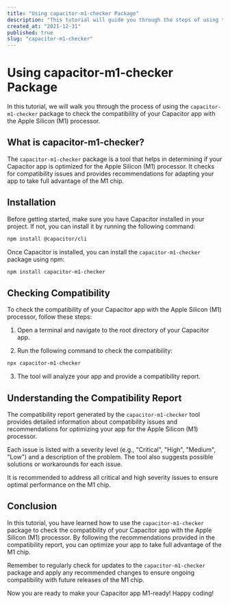 ```yaml
---
title: "Using capacitor-m1-checker Package"
description: "This tutorial will guide you through the steps of using the capacitor-m1-checker package to check compatibility with Apple Silicon (M1) processor."
created_at: "2021-12-31"
published: true
slug: "capacitor-m1-checker"
---
```


# Using capacitor-m1-checker Package

In this tutorial, we will walk you through the process of using the `capacitor-m1-checker` package to check the compatibility of your Capacitor app with the Apple Silicon (M1) processor.

## What is capacitor-m1-checker?

The `capacitor-m1-checker` package is a tool that helps in determining if your Capacitor app is optimized for the Apple Silicon (M1) processor. It checks for compatibility issues and provides recommendations for adapting your app to take full advantage of the M1 chip.

## Installation

Before getting started, make sure you have Capacitor installed in your project. If not, you can install it by running the following command:

```bash
npm install @capacitor/cli
```

Once Capacitor is installed, you can install the `capacitor-m1-checker` package using npm:

```bash
npm install capacitor-m1-checker
```

## Checking Compatibility

To check the compatibility of your Capacitor app with the Apple Silicon (M1) processor, follow these steps:

1. Open a terminal and navigate to the root directory of your Capacitor app.

2. Run the following command to check the compatibility:

```bash
npx capacitor-m1-checker
```

3. The tool will analyze your app and provide a compatibility report.

## Understanding the Compatibility Report

The compatibility report generated by the `capacitor-m1-checker` tool provides detailed information about compatibility issues and recommendations for optimizing your app for the Apple Silicon (M1) processor.

Each issue is listed with a severity level (e.g., "Critical", "High", "Medium", "Low") and a description of the problem. The tool also suggests possible solutions or workarounds for each issue.

It is recommended to address all critical and high severity issues to ensure optimal performance on the M1 chip.

## Conclusion

In this tutorial, you have learned how to use the `capacitor-m1-checker` package to check the compatibility of your Capacitor app with the Apple Silicon (M1) processor. By following the recommendations provided in the compatibility report, you can optimize your app to take full advantage of the M1 chip.

Remember to regularly check for updates to the `capacitor-m1-checker` package and apply any recommended changes to ensure ongoing compatibility with future releases of the M1 chip.

Now you are ready to make your Capacitor app M1-ready! Happy coding!